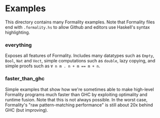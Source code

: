 # Examples

This directory contains many Formality examples. Note that Formality files end with `.formality.hs` to allow Github and editors use Haskell's syntax highlighting.

### everything

Exposes all features of Formality. Includes many datatypes such as `Empty`, `Bool`, `Nat` and `Vect`, simple computations such as `double`, lazy copying, and simple proofs such as `∀ n m . n + m == m + n`.

### faster_than_ghc

Simple examples that show how we're sometimes able to make high-level Formality programs much faster than GHC by exploiting optimality and runtime fusion. Note that this is not always possible. In the worst case, Formality's "raw pattern-matching performance" is still about 20x behind GHC (but improving).
